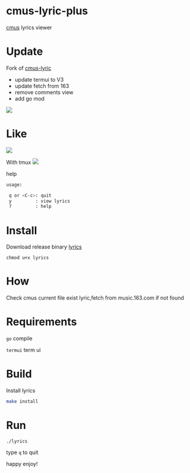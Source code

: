 # cmus-lyric-plus

[cmus](https://cmus.github.io/) lyrics viewer

# Update
Fork of [cmus-lyric](https://github.com/rockagen/cmus-lyric)

-   update termui to V3
-   update fetch from 163
-   remove comments view
-   add go mod

![](https://api.travis-ci.org/rockagen/cmus-lyric.svg?branch=master)

# Like
![](https://i.imgur.com/WNxuUZ7.png)

With tmux 
![](https://i.imgur.com/wL3tPZa.png)

help
```bash
usage:

 q or <C-c>: quit
 y         : view lyrics
 ?         : help

```

# Install
Download release binary [lyrics](https://github.com/JREAMLU/cmus-lyric-plus/releases)

`chmod u+x lyrics`

# How
Check cmus current file exist lyric,fetch from music.163.com if not found

# Requirements
`go` compile 

`termui` term ui

# Build
Install lyrics
```bash
make install
```

# Run
`./lyrics`

type `q` to quit

happy enjoy!
